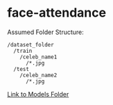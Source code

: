 # face-attendance

Assumed Folder Structure:

```
/dataset_folder  
  /train  
    /celeb_name1  
      /*.jpg  
  /test  
    /celeb_name2  
      /*.jpg
```

[Link to Models Folder](https://drive.google.com/drive/folders/0B8CTU7IrB9ffUXFGMWJ6R1ZINUU?usp=sharing)
